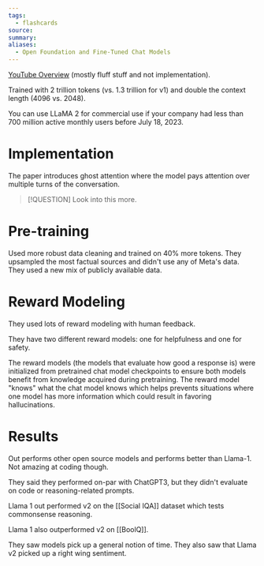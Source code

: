 ```yaml
---
tags:
  - flashcards
source: 
summary: 
aliases:
  - Open Foundation and Fine-Tuned Chat Models
---
```

[YouTube Overview](https://youtu.be/zJBpRn2zTco) (mostly fluff stuff and not implementation).

Trained with 2 trillion tokens (vs. 1.3 trillion for v1) and double the context length (4096 vs. 2048).

You can use LLaMA 2 for commercial use if your company had less than 700 million active monthly users before July 18, 2023.

# Implementation
The paper introduces ghost attention where the model pays attention over multiple turns of the conversation.

> [!QUESTION] Look into this more.

# Pre-training
Used more robust data cleaning and trained on 40% more tokens. They upsampled the most factual sources and didn't use any of Meta's data. They used a new mix of publicly available data.

# Reward Modeling
They used lots of reward modeling with human feedback.

They have two different reward models: one for helpfulness and one for safety.

The reward models (the models that evaluate how good a response is) were initialized from pretrained chat model checkpoints to ensure both models benefit from knowledge acquired during pretraining. The reward model "knows" what the chat model knows which helps prevents situations where one model has more information which could result in favoring hallucinations.

# Results
Out performs other open source models and performs better than Llama-1. Not amazing at coding though.

They said they performed on-par with ChatGPT3, but they didn't evaluate on code or reasoning-related prompts.

Llama 1 out performed v2 on the [[Social IQA]] dataset which tests commonsense reasoning.

Llama 1 also outperformed v2 on [[BoolQ]].

They saw models pick up a general notion of time. They also saw that Llama v2 picked up a right wing sentiment.